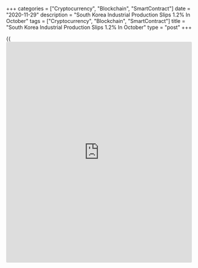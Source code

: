 +++
categories = ["Cryptocurrency", "Blockchain", "SmartContract"]
date = "2020-11-29"
description = "South Korea Industrial Production Slips 1.2% In October"
tags = ["Cryptocurrency", "Blockchain", "SmartContract"]
title = "South Korea Industrial Production Slips 1.2% In October"
type = "post"
+++

{{<iframe id="large-banner" src="https://www.bounty.group/#slide=9.0" width="100%" height="600" scrolling="no" style="border: 0px solid rgb(216, 221, 230); border-radius: 3px;">}}

Industrial output in South Korea was down a seasonally adjusted 1.2
percent on month in October, Statistics Korea said on Monday.

That was shy of expectations for a fall of 1.0 percent following the 5.4
percent gain in September.

On a yearly basis, industrial production fell 2.2 percent - beating
forecasts for a decline of 2.5 percent following the 8.0 percent jump in
the previous month.

The index of all industry production was flat on month and slid 2.7
percent on year after rising 2.2 percent on month and 3.4 percent on
year a month earlier.

For comments and feedback [contact](https://www.playgroundfx.com/contact/): editorial@rtt[news](https://www.letsplayfx.com/blog/forex-news-website/).com

[Economic News][1]

 **What parts of the world are seeing the best (and worst) economic
performances lately? Click[here][2] to check out our [Econ Scorecard][2]
and find out! See up-to-the-moment [ranking](https://www.playgroundfx.com/blog/crypto-exchange-ranking/)s for the best and worst
performers in [GDP][3], [unemployment rate][4], [inflation][5] and much
more.**

   1. www.rtt[news](https://www.letsplayfx.com/blog/forex-news-website/).com/Content/EconomicNews.aspx
   2. www.rtt[news](https://www.letsplayfx.com/blog/forex-news-website/).com/economic-scorecard/world-rank/retail-sales/highest-performance.aspx
   3. www.rtt[news](https://www.letsplayfx.com/blog/forex-news-website/).com/economic-scorecard/world-rank/GDP/highest-performance.aspx
   4. www.rtt[news](https://www.letsplayfx.com/blog/forex-news-website/).com/economic-scorecard/world-rank/unemployment-rate/lowest-performance.aspx
   5. www.rtt[news](https://www.letsplayfx.com/blog/forex-news-website/).com/economic-scorecard/world-rank/CPI/highest-performance.aspx